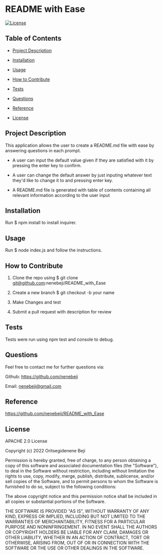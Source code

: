 # README with Ease
[![License](https://img.shields.io/badge/License-Apache_2.0-blue.svg)](https://opensource.org/licenses/Apache-2.0)
## Table of Contents
  
- [Project Description](#project-description)
  
- [Installation](#installation)
  
- [Usage](#usage)
  
- [How to Contribute](#how-to-contribute)
  
- [Tests](#test)
  
- [Questions](#questions)
  
- [Reference](#reference)
  
- [License](#license)
  
## Project Description
  
This application allows the user to create a README.md file with ease by answering questions in each prompt.
    
* A user can input the default value given if they are satisfied with it by pressing the enter key to confirm.

* A user can change the default answer by just inputing whatever text they'd like to change it to and pressing enter key.

* A README.md file is generated with table of contents containing all relevant information according to the user input
  
## Installation
  
Run  $ npm install  to install inquirer.
  
## Usage 
  
Run $ node index.js and follow the instructions.
  
## How to Contribute
  
1. Clone the repo using $ git clone git@github.com:nenebeji/README_with_Ease

2. Create a new branch $ git checkout -b your name 

3. Make Changes and test 

4. Submit a pull request with description for review
  
## Tests
  
Tests were run using npm test and console to debug.
  
## Questions
  
Feel free to contact me for further questions via:

Github: https://github.com/nenebeji

Email: nenebeji@gmail.com
  
## Reference
  
https://github.com/nenebeji/README_with_Ease
  
## License
  
APACHE 2.0 License
  
Copyright (c) 2022 Oritsegidenene Beji
  
Permission is hereby granted, free of charge, to any person obtaining a copy
of this software and associated documentation files (the "Software"), to deal
in the Software without restriction, including without limitation the rights
to use, copy, modify, merge, publish, distribute, sublicense, and/or sell
copies of the Software, and to permit persons to whom the Software is
furnished to do so, subject to the following conditions:
  
The above copyright notice and this permission notice shall be included in all
copies or substantial portions of the Software.
  
THE SOFTWARE IS PROVIDED "AS IS", WITHOUT WARRANTY OF ANY KIND, EXPRESS OR
IMPLIED, INCLUDING BUT NOT LIMITED TO THE WARRANTIES OF MERCHANTABILITY,
FITNESS FOR A PARTICULAR PURPOSE AND NONINFRINGEMENT. IN NO EVENT SHALL THE
AUTHORS OR COPYRIGHT HOLDERS BE LIABLE FOR ANY CLAIM, DAMAGES OR OTHER
LIABILITY, WHETHER IN AN ACTION OF CONTRACT, TORT OR OTHERWISE, ARISING FROM,
OUT OF OR IN CONNECTION WITH THE SOFTWARE OR THE USE OR OTHER DEALINGS IN THE
SOFTWARE.
